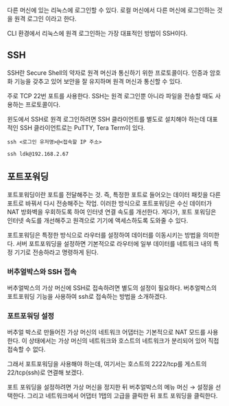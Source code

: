 다른 머신에 있는 리눅스에 로그인할 수 있다. 로컬 머신에서 다른 머신에 로그인하는 것을 원격 로그인 이라고 한다.

CLI 환경에서 리눅스에 원격 로그인하는 가장 대표적인 방법이 SSH이다. 

## SSH

SSH란 Secure Shell의 약자로 원격 머신과 통신하기 위한 프로토콜이다. 인증과 암호화 기능을 갖추고 있어 보안을 잘 유지하며 원격 머신과 통신할 수 있다. 

주로 TCP 22번 포트를 사용한다. SSH는 원격 로그인뿐 아니라 파일을 전송할 때도 사용하는 프로토콜이다. 

윈도에서 SSH로 원격 로그인하려면 SSH 클라이언트를 별도로 설치해야 하는데 대표적인 SSH 클라이언트로는 PuTTY, Tera Term이 있다. 

`ssh <로그인 유저명>@<접속할 IP 주소>`

`ssh ldk@192.168.2.67`

## 포트포워딩

포트포워딩이란 포트를 전달해주는 것. 즉, 특정한 포트로 들어오는 데이터 패킷을 다른 포트로 바꿔서 다시 전송해주는 작업. 이러한 방식으로 포트포워딩은 수신 데이터가 NAT 방화벽을 우회하도록 하여 인터넷 연결 속도를 개선한다. 게다가, 포트 포워딩은 인터넷 속도를 개선해주고 원격으로 기기에 액세스하도록 도와줄 수 있다. 

포트포워딩은 특정한 방식으로 라우터를 설정하여 데이터를 이동시키는 방법을 의미한다. 서버 포트포워딩을 설정하면 기본적으로 라우터에 일부 데이터를 네트워크 내의 특정 기기로 전송하라고 명령하게 된다. 

### 버추얼박스와 SSH 접속

버추얼박스의 가상 머신에 SSH로 접속하려면 별도의 설정이 필요하다. 버추얼박스의 포트포워딩 기능을 사용하여 ssh로 접속하는 방법을 소개하겠다.

### 포트포워딩 설정

버추얼 박스로 만들어진 가상 머신의 네트워크 어댑터는 기본적으로 NAT 모드를 사용한다. 이 상태에서는 가상 머신의 네트워크와 호스트의 네트워크가 분리되어 있어 직접 접속할 수 없다. 

그래서 포트포워딩을 사용해야 하는데, 여기서는 호스트의 2222/tcp를 게스트의 22/tcp(ssh)로 연결해 보겠다.

포트 포워딩을 설정하려면 가상 머신을 정지한 뒤 버추얼박스의 메뉴 머신 → 설정을 선택한다. 그리고 네트워크에서 어댑터 1탭의 고급을 클릭한 뒤 포트 포워딩을 클릭한다.